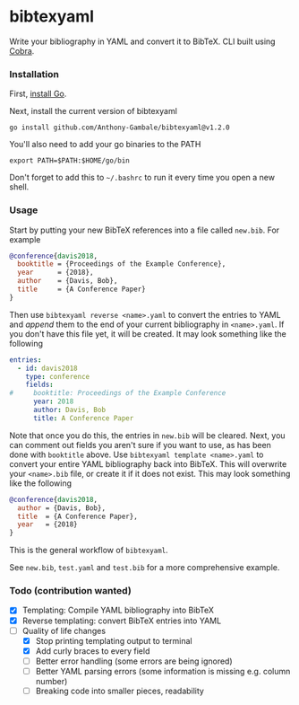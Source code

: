 # bibtexyaml

Write your bibliography in YAML and convert it to BibTeX. CLI built using [Cobra](https://github.com/spf13/cobra).

### Installation

First, [install Go](https://go.dev/doc/install).

Next, install the current version of bibtexyaml

`go install github.com/Anthony-Gambale/bibtexyaml@v1.2.0`

You'll also need to add your go binaries to the PATH

`export PATH=$PATH:$HOME/go/bin`

Don't forget to add this to `~/.bashrc` to run it every time you open a new shell.

### Usage

Start by putting your new BibTeX references into a file called `new.bib`. For example

```BibTeX
@conference{davis2018,
  booktitle = {Proceedings of the Example Conference},
  year      = {2018},
  author    = {Davis, Bob},
  title     = {A Conference Paper}
}
```

Then use `bibtexyaml reverse <name>.yaml` to convert the entries to YAML and *append* them to the end of your current bibliography in `<name>.yaml`. If you don't have this file yet, it will be created. It may look something like the following

```yaml
entries:
  - id: davis2018
    type: conference
    fields:
#     booktitle: Proceedings of the Example Conference
      year: 2018
      author: Davis, Bob
      title: A Conference Paper
```

Note that once you do this, the entries in `new.bib` will be cleared. Next, you can comment out fields you aren't sure if you want to use, as has been done with `booktitle` above. Use `bibtexyaml template <name>.yaml` to convert your entire YAML bibliography back into BibTeX. This will overwrite your `<name>.bib` file, or create it if it does not exist. This may look something like the following

```BibTeX
@conference{davis2018,
  author = {Davis, Bob},
  title  = {A Conference Paper},
  year   = {2018}
}
```

This is the general workflow of `bibtexyaml`.

See `new.bib`, `test.yaml` and `test.bib` for a more comprehensive example.

### Todo (contribution wanted)

- [x] Templating: Compile YAML bibliography into BibTeX
- [x] Reverse templating: convert BibTeX entries into YAML
- [ ] Quality of life changes
  - [x] Stop printing templating output to terminal
  - [x] Add curly braces to every field
  - [ ] Better error handling (some errors are being ignored)
  - [ ] Better YAML parsing errors (some information is missing e.g. column number)
  - [ ] Breaking code into smaller pieces, readability
